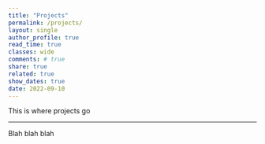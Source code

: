 ```yaml
---
title: "Projects"
permalink: /projects/
layout: single 
author_profile: true
read_time: true
classes: wide
comments: # true
share: true 
related: true
show_dates: true
date: 2022-09-10
---
```


This is where projects go

---

Blah blah blah
